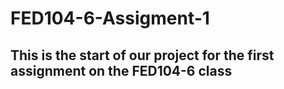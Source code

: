 # FED104-6-Assigment-1

## This is the start of our project for the first assignment on the FED104-6 class
